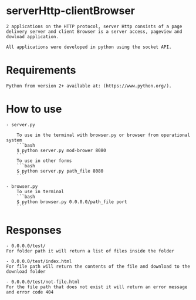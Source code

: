 # serverHttp-clientBrowser
    2 applications on the HTTP protocol, server Http consists of a page delivery server and client Browser is a server access, pageview and dowload application.

    All applications were developed in python using the socket API.


# Requirements
    Python from version 2+ available at: (https://www.python.org/).

# How to use
    - server.py
    
        To use in the terminal with browser.py or browser from operational system
        ```bash
        $ python server.py mod-brower 8080
        ```
        To use in other forms
        ```bash
        $ python server.py path_file 8080
        ```

    - browser.py
        To use in terminal
        ```bash
        $ python browser.py 0.0.0.0/path_file port
        ```

# Responses
    - 0.0.0.0/test/
    For folder path it will return a list of files inside the folder

    - 0.0.0.0/test/index.html
    For file path will return the contents of the file and download to the download folder

    - 0.0.0.0/test/not-file.html
    For the file path that does not exist it will return an error message and error code 404

